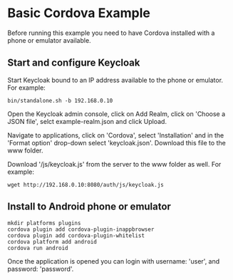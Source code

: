 Basic Cordova Example
=====================

Before running this example you need to have Cordova installed with a phone or emulator available.

Start and configure Keycloak
----------------------------

Start Keycloak bound to an IP address available to the phone or emulator. For example:

    bin/standalone.sh -b 192.168.0.10

Open the Keycloak admin console, click on Add Realm, click on 'Choose a JSON file', selct example-realm.json and click Upload.

Navigate to applications, click on 'Cordova', select 'Installation' and in the 'Format option' drop-down select 'keycloak.json'. Download this file to the www folder.

Download '/js/keycloak.js' from the server to the www folder as well. For example:

    wget http://192.168.0.10:8080/auth/js/keycloak.js


Install to Android phone or emulator
------------------------------------

    mkdir platforms plugins
    cordova plugin add cordova-plugin-inappbrowser
    cordova plugin add cordova-plugin-whitelist
    cordova platform add android
    cordova run android


Once the application is opened you can login with username: 'user', and password: 'password'.

